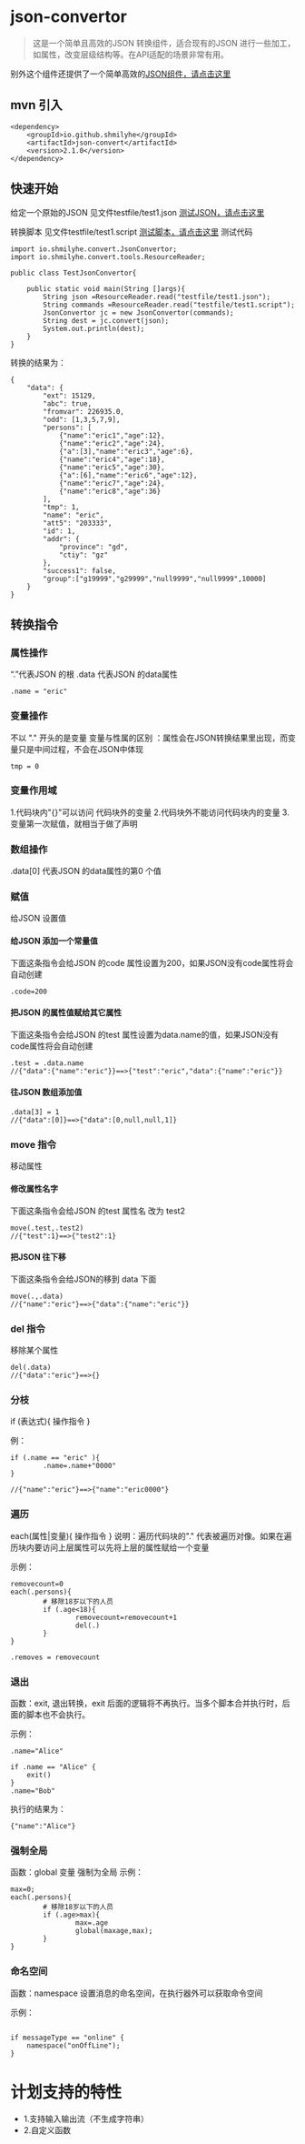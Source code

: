 # json-convertor

> 这是一个简单且高效的JSON 转换组件，适合现有的JSON 进行一些加工，如属性，改变层级结构等。在API适配的场景非常有用。



别外这个组件还提供了一个简单高效的[JSON组件，请点击这里](json.md "JSON组件")

## mvn 引入
```
<dependency>
	<groupId>io.github.shmilyhe</groupId>
	<artifactId>json-convert</artifactId>
	<version>2.1.0</version>
</dependency>
```

## 快速开始

给定一个原始的JSON
见文件testfile/test1.json
[测试JSON，请点击这里](testfile/test1.json "测试JSON")

转换脚本
见文件testfile/test1.script
[测试脚本，请点击这里](testfile/test1.script "测试脚本")
测试代码
```
import io.shmilyhe.convert.JsonConvertor;
import io.shmilyhe.convert.tools.ResourceReader;

public class TestJsonConvertor{

    public static void main(String []args){
        String json =ResourceReader.read("testfile/test1.json");
        String commands =ResourceReader.read("testfile/test1.script");
        JsonConvertor jc = new JsonConvertor(commands);
        String dest = jc.convert(json);
        System.out.println(dest);
    }
}
```
转换的结果为：
```
{
    "data": {
        "ext": 15129,
        "abc": true,
        "fromvar": 226935.0,
        "odd": [1,3,5,7,9],
        "persons": [
            {"name":"eric1","age":12},
            {"name":"eric2","age":24},
            {"a":[3],"name":"eric3","age":6},
            {"name":"eric4","age":18},
            {"name":"eric5","age":30},
            {"a":[6],"name":"eric6","age":12},
            {"name":"eric7","age":24},
            {"name":"eric8","age":36}
        ],
        "tmp": 1,
        "name": "eric",
        "att5": "203333",
        "id": 1,
        "addr": {
            "province": "gd",
            "ctiy": "gz"
        },
        "success1": false,
        "group":["g19999","g29999","null9999","null9999",10000]
    }
}
```




## 转换指令

### 属性操作
“.”代表JSON 的根
.data 代表JSON 的data属性

```
.name = "eric"
```

### 变量操作
不以 "." 开头的是变量
变量与性属的区别 ：属性会在JSON转换结果里出现，而变量只是中间过程，不会在JSON中体现

```
tmp = 0
```
### 变量作用域
1.代码块内"{}"可以访问 代码块外的变量 
2.代码块外不能访问代码块内的变量
3.变量第一次赋值，就相当于做了声明

### 数组操作  
.data[0] 代表JSON 的data属性的第0 个值

### 赋值
给JSON 设置值

#### 给JSON 添加一个常量值

下面这条指令会给JSON 的code 属性设置为200，如果JSON没有code属性将会自动创建
```
.code=200
```

#### 把JSON 的属性值赋给其它属性
下面这条指令会给JSON 的test 属性设置为data.name的值，如果JSON没有code属性将会自动创建
```
.test = .data.name
//{"data":{"name":"eric"}}==>{"test":"eric","data":{"name":"eric"}}
```
#### 往JSON 数组添加值
```
.data[3] = 1
//{"data":[0]}==>{"data":[0,null,null,1]}
```

### move 指令
移动属性

#### 修改属性名字
下面这条指令会给JSON 的test 属性名 改为 test2
```
move(.test,.test2)
//{"test":1}==>{"test2":1}
```

#### 把JSON 往下移
下面这条指令会给JSON的移到 data 下面

```
move(.,.data)
//{"name":"eric"}==>{"data":{"name":"eric"}}
```

### del 指令
移除某个属性

```
del(.data)
//{"data":"eric"}==>{}
```

### 分枝
if (表达式){
        操作指令
}

例：
```
if (.name == "eric" ){
        .name=.name+"0000"
}

//{"name":"eric"}==>{"name":"eric0000"}
```

### 遍历
each(属性|变量){
        操作指令
}
说明：遍历代码块的"." 代表被遍历对像。如果在遍历块内要访问上层属性可以先将上层的属性赋给一个变量

示例：
```
removecount=0
each(.persons){
        # 移除18岁以下的人员
        if (.age<18){
                removecount=removecount+1
                del(.)
        }
}

.removes = removecount

```
### 退出
函数：exit,
退出转换，exit 后面的逻辑将不再执行。当多个脚本合并执行时，后面的脚本也不会执行。

示例：
```
.name="Alice"

if .name == "Alice" {
    exit()
}
.name="Bob"

```
执行的结果为：
```
{"name":"Alice"}
```

### 强制全局
函数：global
变量 强制为全局
示例：
```
max=0;
each(.persons){
        # 移除18岁以下的人员
        if (.age>max){
                max=.age
                global(maxage,max);
        }
}
```

### 命名空间
函数：namespace
设置消息的命名空间，在执行器外可以获取命令空间

示例：
```

if messageType == "online" {
    namespace("onOffLine");
}

```



# 计划支持的特性
* 1.支持输入输出流（不生成字符串）
* 2.自定义函数




